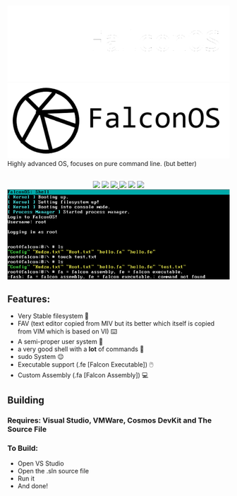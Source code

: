 ![FalconOS](/FalconOS/gitstuff/falcon_dark.png#gh-dark-mode-only)
![FalconOS](/FalconOS/gitstuff/falcon_light.png#gh-light-mode-only)
<br>
Highly advanced OS, focuses on pure command line. (but better)
<div align="center">
<br>
  <img src="https://img.shields.io/github/languages/code-size/CodeDevel0per/FalconOS" />
  <img src="https://img.shields.io/github/downloads/CodeDevel0per/FalconOS/total" />
  <a href="https://github.com/CodeDevel0per/FalconOS/blob/main/LICENSE">
    <img src="https://img.shields.io/github/license/CodeDevel0per/FalconOS" />
  </a>
  <img src="https://img.shields.io/badge/people bothering on this project-1 (my dumbass)-magenta">
  <img src="https://img.shields.io/badge/current stable-Stick-cyan">
  <img src="https://www.aschey.tech/tokei/github/CodeDevel0per/FalconOS">

<img src="FalconOS/gitstuff/DemoImage.png" />
</div>

## Features:
- Very Stable filesystem 💪
- FAV (text editor copied from MIV but its better which itself is copied from VIM which is based on VI) ⌨️
- A semi-proper user system 👤
- a very good shell with a **lot** of commands 🐚
- sudo System 😌
- Executable support (.fe [Falcon Executable]) 🖱️
- Custom Assembly (.fa [Falcon Assembly]) 💻

## Building
### Requires: Visual Studio, VMWare, Cosmos DevKit and The Source File
### To Build:
- Open VS Studio
- Open the .sln source file
- Run it
- And done!

